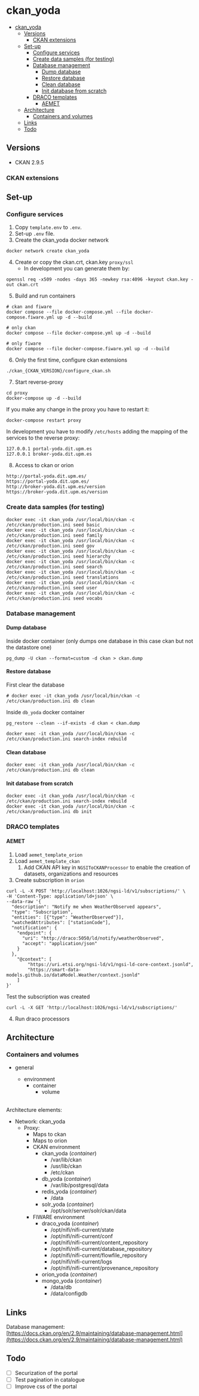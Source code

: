 # ckan_yoda

- [ckan_yoda](#ckan_yoda)
  - [Versions](#versions)
    - [CKAN extensions](#ckan-extensions)
  - [Set-up](#set-up)
    - [Configure services](#configure-services)
    - [Create data samples (for testing)](#create-data-samples-for-testing)
    - [Database management](#database-management)
      - [Dump database](#dump-database)
      - [Restore database](#restore-database)
      - [Clean database](#clean-database)
      - [Init database from scratch](#init-database-from-scratch)
    - [DRACO templates](#draco-templates)
      - [AEMET](#aemet)
  - [Architecture](#architecture)
    - [Containers and volumes](#containers-and-volumes)
  - [Links](#links)
  - [Todo](#todo)

## Versions
- CKAN 2.9.5

### CKAN extensions



## Set-up

### Configure services

1. Copy `template.env` to `.env`.
2. Set-up `.env` file.
3. Create the ckan_yoda docker network
```
docker network create ckan_yoda
```
4. Create or copy the ckan.crt, ckan.key `proxy/ssl`
    - In development you can generate them by:
  ```
  openssl req -x509 -nodes -days 365 -newkey rsa:4096 -keyout ckan.key -out ckan.crt
  ``` 
5. Build and run containers


```
# ckan and fiware
docker compose --file docker-compose.yml --file docker-compose.fiware.yml up -d --build

# only ckan
docker compose --file docker-compose.yml up -d --build

# only fiware
docker compose --file docker-compose.fiware.yml up -d --build
```

6. Only the first time, configure ckan extensions

```
./ckan_{CKAN_VERSION}/configure_ckan.sh
```

7. Start reverse-proxy
```
cd proxy
docker-compose up -d --build
```
If you make any change in the proxy you have to restart it:
```
docker-compose restart proxy
```

In development you have to modify `/etc/hosts` adding the mapping of the services to the reverse proxy:
```
127.0.0.1 portal-yoda.dit.upm.es
127.0.0.1 broker-yoda.dit.upm.es
```

8. Access to ckan or orion

```
http://portal-yoda.dit.upm.es/
https://portal-yoda.dit.upm.es/
http://broker-yoda.dit.upm.es/version
https://broker-yoda.dit.upm.es/version

```

### Create data samples (for testing)

```
docker exec -it ckan_yoda /usr/local/bin/ckan -c /etc/ckan/production.ini seed basic
docker exec -it ckan_yoda /usr/local/bin/ckan -c /etc/ckan/production.ini seed family
docker exec -it ckan_yoda /usr/local/bin/ckan -c /etc/ckan/production.ini seed gov
docker exec -it ckan_yoda /usr/local/bin/ckan -c /etc/ckan/production.ini seed hierarchy
docker exec -it ckan_yoda /usr/local/bin/ckan -c /etc/ckan/production.ini seed search
docker exec -it ckan_yoda /usr/local/bin/ckan -c /etc/ckan/production.ini seed translations
docker exec -it ckan_yoda /usr/local/bin/ckan -c /etc/ckan/production.ini seed user
docker exec -it ckan_yoda /usr/local/bin/ckan -c /etc/ckan/production.ini seed vocabs
```

### Database management

#### Dump database

Inside docker container (only dumps one database in this case ckan but not the datastore one)

```
pg_dump -U ckan --format=custom -d ckan > ckan.dump
```

#### Restore database

First clear the database

```
# docker exec -it ckan_yoda /usr/local/bin/ckan -c /etc/ckan/production.ini db clean
```

Inside `db_yoda` docker container

``` 
pg_restore --clean --if-exists -d ckan < ckan.dump
```

```
docker exec -it ckan_yoda /usr/local/bin/ckan -c /etc/ckan/production.ini search-index rebuild
```

#### Clean database

```
docker exec -it ckan_yoda /usr/local/bin/ckan -c /etc/ckan/production.ini db clean
```

#### Init database from scratch

```
docker exec -it ckan_yoda /usr/local/bin/ckan -c /etc/ckan/production.ini search-index rebuild
docker exec -it ckan_yoda /usr/local/bin/ckan -c /etc/ckan/production.ini db init
```

### DRACO templates

#### AEMET

1. Load `aemet_template_orion`
2. Load `aemet_template_ckan`
   1. Add CKAN API key in `NGSIToCKANProcessor` to enable the creation of datasets, organizations and resources
3. Create subscription in `orion`
```
curl -L -X POST 'http://localhost:1026/ngsi-ld/v1/subscriptions/' \
-H 'Content-Type: application/ld+json' \
--data-raw '{
  "description": "Notify me when WeatherObserved appears",
  "type": "Subscription",
  "entities": [{"type": "WeatherObserved"}],
  "watchedAttributes": ["stationCode"],
  "notification": {
    "endpoint": {
      "uri": "http://draco:5050/ld/notify/weatherObserved",
      "accept": "application/json"
    }
  },
    "@context": [
        "https://uri.etsi.org/ngsi-ld/v1/ngsi-ld-core-context.jsonld",
        "https://smart-data-models.github.io/dataModel.Weather/context.jsonld"
    ]
}'
```

Test the subscription was created
```
curl -L -X GET 'http://localhost:1026/ngsi-ld/v1/subscriptions/'
```

4. Run draco processors

## Architecture

### Containers and volumes

- general   
  - environment
     - container
       - volume
  
  <br/>
Architecture elements: 
- Network: ckan_yoda
  - Proxy:
    - Maps to ckan
    - Maps to orion
    - CKAN environment
      - ckan_yoda (*container*)
        - /var/lib/ckan
        - /usr/lib/ckan
        - /etc/ckan
      - db_yoda (*container*)
        - /var/lib/postgresql/data
      - redis_yoda (*container*)
        - /data
      - solr_yoda (*container*)
        - /opt/solr/server/solr/ckan/data
    - FIWARE environment
      - draco_yoda (*container*)
        - /opt/nifi/nifi-current/state
        - /opt/nifi/nifi-current/conf
        - /opt/nifi/nifi-current/content_repository
        - /opt/nifi/nifi-current/database_repository
        - /opt/nifi/nifi-current/flowfile_repository
        - /opt/nifi/nifi-current/logs
        - /opt/nifi/nifi-current/provenance_repository
      - orion_yoda (*container*)
      - mongo_yoda (*container*)
        - /data/db
        - /data/configdb




## Links

Database management: [https://docs.ckan.org/en/2.9/maintaining/database-management.html](https://docs.ckan.org/en/2.9/maintaining/database-management.html)

## Todo

- [ ] Securization of the portal
- [ ] Test pagination in catalogue
- [ ] Improve css of the portal
